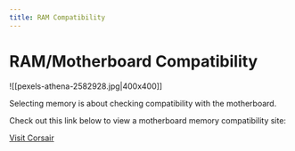 ```yaml
---
title: RAM Compatibility
---
```

# RAM/Motherboard Compatibility

![[pexels-athena-2582928.jpg|400x400]]

Selecting memory is about checking compatibility with the motherboard. 

Check out this link below to view a motherboard memory compatibility site:

[Visit Corsair](https://www.corsair.com/us/en/c/memory/find-by-compatibility?srsltid=AfmBOoq6ybBMoJSVYN4n9JKuWytIu3du-QgbZpTdQTCMDBq5AE4-fz3o)